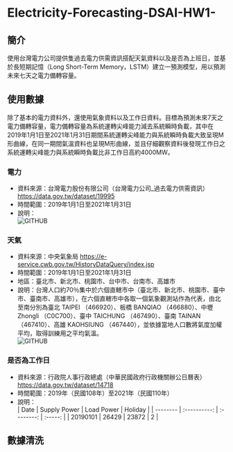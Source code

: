 # Electricity-Forecasting-DSAI-HW1-
## 簡介
使用台灣電力公司提供隻過去電力供需資訊搭配天氣資料以及是否為上班日，並基於長短期記憶（Long Short-Term Memory，LSTM）建立一預測模型，用以預測未來七天之電力備轉容量。
## 使用數據
除了基本的電力資料外，還使用氣象資料以及工作日資料。目標為預測未來7天之電力備轉容量，電力備轉容量為系統運轉尖峰能力減去系統瞬時負載，其中在2019年1月1日至2021年1月31日期間系統運轉尖峰能力與系統瞬時負載大致呈現M形曲線，在同一期間氣溫資料也呈現M形曲線，並且仔細觀察資料後發現工作日之系統運轉尖峰能力與系統瞬時負載比非工作日高約4000MW。
### 電力
* 資料來源：台灣電力股份有限公司（台灣電力公司_過去電力供需資訊） https://data.gov.tw/dataset/19995
* 時間範圍：2019年1月1日至2021年1月31日
* 說明：  
![GITHUB](https://github.com/vf19961226/Electricity-Forecasting-DSAI-HW1-/blob/main/figure/Power.png "Power")
### 天氣
* 資料來源：中央氣象局 https://e-service.cwb.gov.tw/HistoryDataQuery/index.jsp
* 時間範圍：2019年1月1日至2021年1月31日
* 地區：臺北市、新北市、桃園市、台中市、台南市、高雄市
* 說明：台灣人口約70％集中於六個直轄市中（臺北市、新北市、桃園市、臺中市、臺南市、高雄市），在六個直轄市中各取一個氣象觀測站作為代表，由北至南分別為臺北 TAIPEI （466920）、板橋 BANQIAO （466880）、中壢 Zhongli （C0C700）、臺中 TAICHUNG （467490）、臺南 TAINAN （467410）、高雄 KAOHSIUNG （467440），並依據當地人口數將氣度加權平均，取得訓練用之平均氣溫。  
![GITHUB](https://github.com/vf19961226/Electricity-Forecasting-DSAI-HW1-/blob/main/figure/Temperature.png "Temperature")
### 是否為工作日
* 資料來源：行政院人事行政總處（中華民國政府行政機關辦公日曆表）https://data.gov.tw/dataset/14718
* 時間範圍：2019年（民國108年）至2021年（民國110年）
* 說明：  
|     Date | Supply Power | Load Power | Holiday |
| -------- | :----------: | :--------: | :-----: |
| 20190101 | 26429        | 23872      | 2       |  
## 數據清洗
